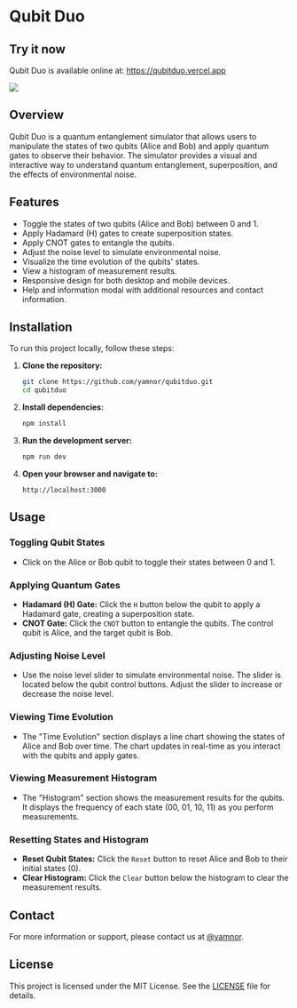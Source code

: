 # Qubit Duo

## Try it now

Qubit Duo is available online at: https://qubitduo.vercel.app

![](https://gyazo.com/03dcfd455fe4d3dddf6cfbfad5b0de72.png)

## Overview

Qubit Duo is a quantum entanglement simulator that allows users to manipulate the states of two qubits (Alice and Bob) and apply quantum gates to observe their behavior. The simulator provides a visual and interactive way to understand quantum entanglement, superposition, and the effects of environmental noise.

## Features

- Toggle the states of two qubits (Alice and Bob) between 0 and 1.
- Apply Hadamard (H) gates to create superposition states.
- Apply CNOT gates to entangle the qubits.
- Adjust the noise level to simulate environmental noise.
- Visualize the time evolution of the qubits' states.
- View a histogram of measurement results.
- Responsive design for both desktop and mobile devices.
- Help and information modal with additional resources and contact information.

## Installation

To run this project locally, follow these steps:

1. **Clone the repository:**
   ```bash
   git clone https://github.com/yamnor/qubitduo.git
   cd qubitduo
   ```

2. **Install dependencies:**
   ```bash
   npm install
   ```

3. **Run the development server:**
   ```bash
   npm run dev
   ```

4. **Open your browser and navigate to:**
   ```
   http://localhost:3000
   ```

## Usage

### Toggling Qubit States

- Click on the Alice or Bob qubit to toggle their states between 0 and 1.

### Applying Quantum Gates

- **Hadamard (H) Gate:** Click the `H` button below the qubit to apply a Hadamard gate, creating a superposition state.
- **CNOT Gate:** Click the `CNOT` button to entangle the qubits. The control qubit is Alice, and the target qubit is Bob.

### Adjusting Noise Level

- Use the noise level slider to simulate environmental noise. The slider is located below the qubit control buttons. Adjust the slider to increase or decrease the noise level.

### Viewing Time Evolution

- The "Time Evolution" section displays a line chart showing the states of Alice and Bob over time. The chart updates in real-time as you interact with the qubits and apply gates.

### Viewing Measurement Histogram

- The "Histogram" section shows the measurement results for the qubits. It displays the frequency of each state (00, 01, 10, 11) as you perform measurements.

### Resetting States and Histogram

- **Reset Qubit States:** Click the `Reset` button to reset Alice and Bob to their initial states (0).
- **Clear Histogram:** Click the `Clear` button below the histogram to clear the measurement results.

## Contact

For more information or support, please contact us at [@yamnor](https://x.com/yamnor).

## License

This project is licensed under the MIT License. See the [LICENSE](LICENSE) file for details.
